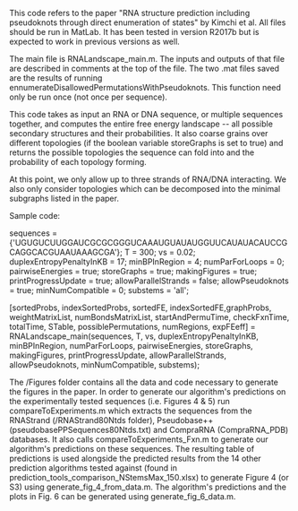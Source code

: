 This code refers to the paper "RNA structure prediction including pseudoknots through direct enumeration of states" by Kimchi et al. All files should be run in MatLab. It has been tested in version R2017b but is expected to work in previous versions as well.

The main file is RNALandscape_main.m. The inputs and outputs of that file are described in comments at the top of the file. The two .mat files saved are the results of running ennumerateDisallowedPermutationsWithPseudoknots. This function need only be run once (not once per sequence).

This code takes as input an RNA or DNA sequence, or multiple sequences together, and computes the entire free energy landscape -- all possible secondary structures and their probabilities. It also coarse grains over different topologies (if the boolean variable storeGraphs is set to true) and returns the possible topologies the sequence can fold into and the probability of each topology forming.

At this point, we only allow up to three strands of RNA/DNA interacting. We also only consider topologies which can be decomposed into the minimal subgraphs listed in the paper.

Sample code:

sequences = {'UGUGUCUUGGAUCGCGCGGGUCAAAUGUAUAUGGUUCAUAUACAUCCGCAGGCACGUAAUAAAGCGA'}; T = 300; vs = 0.02; duplexEntropyPenaltyInKB = 17; minBPInRegion = 4; numParForLoops = 0; pairwiseEnergies = true; storeGraphs = true; makingFigures = true; printProgressUpdate = true; allowParallelStrands = false; allowPseudoknots = true; minNumCompatible = 0; substems = 'all';

[sortedProbs, indexSortedProbs, sortedFE, indexSortedFE,graphProbs, weightMatrixList, numBondsMatrixList, startAndPermuTime, checkFxnTime, totalTime, STable, possiblePermutations, numRegions, expFEeff] = RNALandscape_main(sequences, T, vs, duplexEntropyPenaltyInKB, minBPInRegion, numParForLoops, pairwiseEnergies, storeGraphs, makingFigures, printProgressUpdate, allowParallelStrands, allowPseudoknots, minNumCompatible, substems);



The /Figures folder contains all the data and code necessary to generate the figures in the paper. In order to generate our algorithm's predictions on the experimentally tested sequences (i.e. Figures 4 & 5) run compareToExperiments.m which extracts the sequences from the RNAStrand (/RNAStrand80Ntds folder), Pseudobase++ (pseudobasePPSequences80Ntds.txt) and CompraRNA (CompraRNA_PDB) databases. It also calls compareToExperiments_Fxn.m to generate our algorithm's predictions on these sequences. The resulting table of predictions is used alongside the predicted results from the 14 other prediction algorithms tested against (found in prediction_tools_comparison_NStemsMax_150.xlsx) to generate Figure 4 (or S3) using generate_fig_4_from_data.m. The algorithm's predictions and the plots in Fig. 6 can be generated using generate_fig_6_data.m.